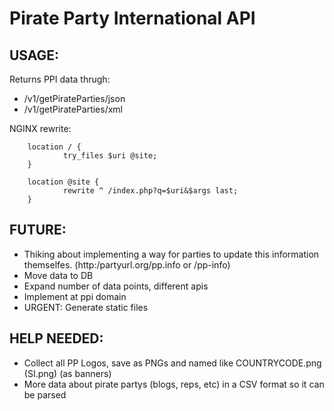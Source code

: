 Pirate Party International API
==============================

USAGE:
------

Returns PPI data thrugh:
 * /v1/getPirateParties/json
 * /v1/getPirateParties/xml

NGINX rewrite:

		location / {
                try_files $uri @site;
        }

        location @site {
                rewrite ^ /index.php?q=$uri&$args last;
        }

FUTURE:
-------

 * Thiking about implementing a way for parties to update this information themselfes. (http:/partyurl.org/pp.info or /pp-info)
 * Move data to DB
 * Expand number of data points, different apis
 * Implement at ppi domain
 * URGENT: Generate static files

HELP NEEDED:
------------

 * Collect all PP Logos, save as PNGs and named like COUNTRYCODE.png (SI.png) (as banners)
 * More data about pirate partys (blogs, reps, etc) in a CSV format so it can be parsed
